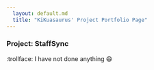 ```yaml
---
  layout: default.md
  title: "KiKuasaurus' Project Portfolio Page"
---
```


### Project: StaffSync

 :trollface: I have not done anything :smile:
